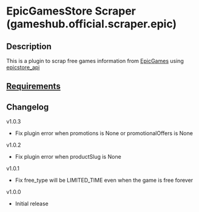 # EpicGamesStore Scraper (gameshub.official.scraper.epic)

## Description
This is a plugin to scrap free games information from [EpicGames](https://store.epicgames.com/) using [epicstore_api](https://github.com/SD4RK/epicstore_api)

## [Requirements](requirements.txt)

## Changelog
v1.0.3
- Fix plugin error when promotions is None or promotionalOffers is None

v1.0.2
- Fix plugin error when productSlug is None

v1.0.1
- Fix free_type will be LIMITED_TIME even when the game is free forever

v1.0.0
- Initial release
